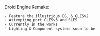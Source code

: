 Droid Engine Remake:

	- Feature the illustrious EGL & GLESv2
	- Attempting port GLESv3 and SLES
	- Currently in the works
	- Lighting & Component systems soon to be
